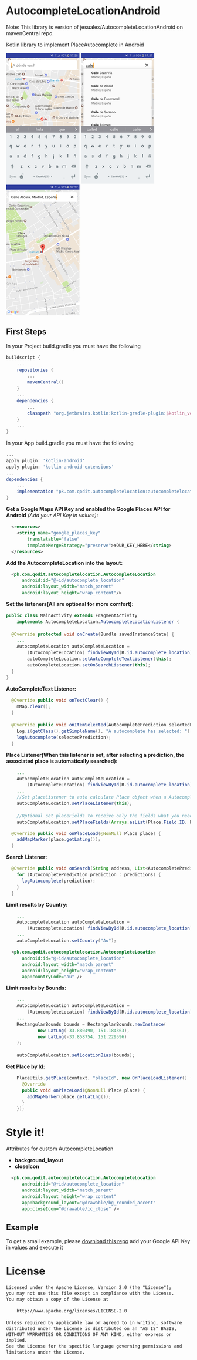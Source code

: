 # AutocompleteLocationAndroid

Note: This library is version of jesualex/AutocompleteLocationAndroid on mavenCentral repo.

Kotlin library to implement PlaceAutocomplete in Android

<img src="art/init.png" width="200px" height="356px" />
<img src="art/autocomplete.png" width="200px" height="356px" />
<img src="art/place.png" width="200px" height="356px" />

## First Steps

In your Project build.gradle you must have the following

``` gradle
buildscript {
    ...
    repositories {
        ...
        mavenCentral()
    }
    ...
    dependencies {
        ...
        classpath "org.jetbrains.kotlin:kotlin-gradle-plugin:$kotlin_version"
    }
    ...
}
```

In your App build.gradle you must have the following

``` gradle
...
apply plugin: 'kotlin-android'
apply plugin: 'kotlin-android-extensions'
...
dependencies {
    ...
    implementation "pk.com.qodit.autocompletelocation:autocompletelocation:$last_version"
}
```

**Get a Google Maps API Key and enabled the Google Places API for Android** *(Add your API Key in values)*:

```xml
  <resources>
    <string name="google_places_key"
        translatable="false"
        templateMergeStrategy="preserve">YOUR_KEY_HERE</string>
  </resources>
```
**Add the AutocompleteLocation into the layout:**
```xml
  <pk.com.qodit.autocompletelocation.AutocompleteLocation
      android:id="@+id/autocomplete_location"
      android:layout_width="match_parent"
      android:layout_height="wrap_content"/>
```
**Set the listeners(All are optional for more comfort):** 
```java
public class MainActivity extends FragmentActivity
    implements AutocompleteLocation.AutocompleteLocationListener {

  @Override protected void onCreate(Bundle savedInstanceState) {
    ...
    AutocompleteLocation autoCompleteLocation =
        (AutocompleteLocation) findViewById(R.id.autocomplete_location);
        autoCompleteLocation.setAutoCompleteTextListener(this);
        autoCompleteLocation.setOnSearchListener(this);
  }
}
```
**AutoCompleteText Listener:**
```java
  @Override public void onTextClear() {
    mMap.clear();
  }

  @Override public void onItemSelected(AutocompletePrediction selectedPrediction) {
    Log.i(getClass().getSimpleName(), "A autocomplete has selected: ");
    logAutocomplete(selectedPrediction);
  }
```

**Place Listener(When this listener is set, after selecting a prediction, the associated place is automatically searched):**
```java
    ...
    AutocompleteLocation autoCompleteLocation =
        (AutocompleteLocation) findViewById(R.id.autocomplete_location);
    ...
    //Set placeListener to auto calculate Place object when a AutocompletePrediction has selected.
    autoCompleteLocation.setPlaceListener(this);
    
    //Optional set placeFields to receive only the fields what you need. By default return ID, NAME and LAT_LNG.
    autoCompleteLocation.setPlaceFields(Arrays.asList(Place.Field.ID, Place.Field.NAME););
```

```java
  @Override public void onPlaceLoad(@NonNull Place place) {
    addMapMarker(place.getLatLng());
  }
```

**Search Listener:**
```java
  @Override public void onSearch(String address, List<AutocompletePrediction> predictions) {
    for (AutocompletePrediction prediction : predictions) {
      logAutocomplete(prediction);
    }
  }
```

**Limit results by Country:**
```java
    ...
    AutocompleteLocation autoCompleteLocation =
        (AutocompleteLocation) findViewById(R.id.autocomplete_location);
    ...
    autoCompleteLocation.setCountry("Au");
```

```xml
  <pk.com.qodit.autocompletelocation.AutocompleteLocation
      android:id="@+id/autocomplete_location"
      android:layout_width="match_parent"
      android:layout_height="wrap_content"
      app:countryCode="au" />
```

**Limit results by Bounds:**
```java
    ...
    AutocompleteLocation autoCompleteLocation =
        (AutocompleteLocation) findViewById(R.id.autocomplete_location);
    ...
    RectangularBounds bounds = RectangularBounds.newInstance(
            new LatLng(-33.880490, 151.184363),
            new LatLng(-33.858754, 151.229596)
    );
    
    autoCompleteLocation.setLocationBias(bounds);
```

**Get Place by Id:**
```java
    PlaceUtils.getPlace(context, "placeId", new OnPlaceLoadListener() {
      @Override
      public void onPlaceLoad(@NonNull Place place) {
        addMapMarker(place.getLatLng());
      }
    });
```

# Style it!
Attributes for custom AutocompleteLocation
* __background_layout__
* __closeIcon__

```xml
  <pk.com.qodit.autocompletelocation.AutocompleteLocation
      android:id="@+id/autocomplete_location"
      android:layout_width="match_parent"
      android:layout_height="wrap_content"
      app:background_layout="@drawable/bg_rounded_accent"
      app:closeIcon="@drawable/ic_close" />
```

## Example

To get a small example, please [download this repo](/) add your Google API Key in values and execute it

# License
	Licensed under the Apache License, Version 2.0 (the "License");
	you may not use this file except in compliance with the License.
	You may obtain a copy of the License at

		http://www.apache.org/licenses/LICENSE-2.0

	Unless required by applicable law or agreed to in writing, software
	distributed under the License is distributed on an "AS IS" BASIS,
	WITHOUT WARRANTIES OR CONDITIONS OF ANY KIND, either express or implied.
	See the License for the specific language governing permissions and
	limitations under the License.

